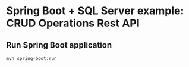 # Spring Boot + SQL Server example: CRUD Operations Rest API

## Run Spring Boot application
```
mvn spring-boot:run
```

